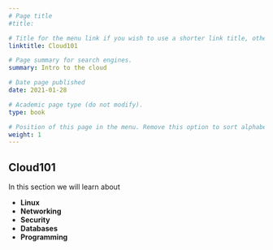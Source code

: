 ```yaml
---
# Page title
#title: 

# Title for the menu link if you wish to use a shorter link title, otherwise remove this option.
linktitle: Cloud101

# Page summary for search engines.
summary: Intro to the cloud

# Date page published
date: 2021-01-28

# Academic page type (do not modify).
type: book

# Position of this page in the menu. Remove this option to sort alphabetically.
weight: 1
---
```


## Cloud101

In this section we  will learn about 

* **Linux**
* **Networking**
* **Security**
* **Databases**
* **Programming**
